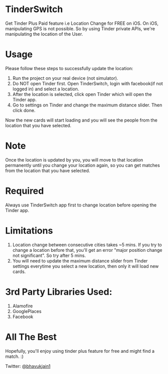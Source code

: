 # TinderSwitch
Get Tinder Plus Paid feature i.e Location Change for FREE on iOS. On iOS, manipulating GPS is not possible. So by using Tinder private APIs, we're manipulating the location of the User.

# Usage
Please follow these steps to successfully update the location:
1. Run the project on your real device (not simulator).
2. Do NOT open Tinder first. Open TinderSwitch, login with facebook(if not logged in) and select a location.
3. After the location is selected, click open Tinder which will open the Tinder app.
4. Go to settings on Tinder and change the maximum distance slider. Then click done. 

Now the new cards will start loading and you will see the people from the location that you have selected.
# Note
Once the location is updated by you, you will move to that location permanently until you change your location again, so you can get matches from the location that you have selected.

# Required
Always use TinderSwitch app first to change location before opening the Tinder app.

# Limitations
1. Location change between consecutive cities takes ~5 mins. If you try to change a location before that, you'll get an error "major position change not significant". So try after 5 mins.
2. You will need to update the maximum distance slider from Tinder settings everytime you select a new location, then only it will load new cards.

# 3rd Party Libraries Used:
1. Alamofire
2. GooglePlaces
3. Facebook

# All The Best
Hopefully, you'll enjoy using tinder plus feature for free and might find a match. :)

Twitter: [@bhavukjain1](http://twitter.com/bhavukjain1)

